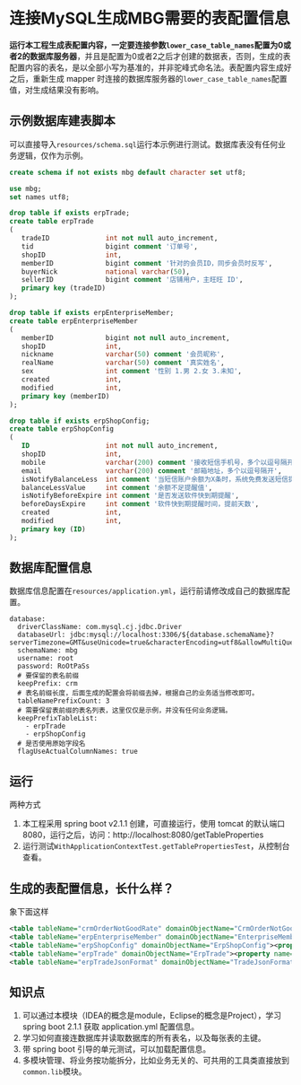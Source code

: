 # 连接MySQL生成MBG需要的表配置信息
**运行本工程生成表配置内容，一定要连接参数`lower_case_table_names`配置为0或者2的数据库服务器**，并且是配置为0或者2之后才创建的数据表，否则，生成的表配置内容的表名，是以全部小写为基准的，并非驼峰式命名法。表配置内容生成好之后，重新生成 mapper 时连接的数据库服务器的`lower_case_table_names`配置值，对生成结果没有影响。

## 示例数据库建表脚本
可以直接导入`resources/schema.sql`运行本示例进行测试。数据库表没有任何业务逻辑，仅作为示例。
```sql
create schema if not exists mbg default character set utf8;

use mbg;
set names utf8;

drop table if exists erpTrade;
create table erpTrade
(
   tradeID              int not null auto_increment,
   tid                  bigint comment '订单号',
   shopID               int,
   memberID             bigint comment '针对的会员ID，同步会员时反写',
   buyerNick            national varchar(50),
   sellerID             bigint comment '店铺用户，主旺旺 ID',
   primary key (tradeID)
);

drop table if exists erpEnterpriseMember;
create table erpEnterpriseMember
(
   memberID             bigint not null auto_increment,
   shopID               int,
   nickname             varchar(50) comment '会员昵称',
   realName             varchar(50) comment '真实姓名',
   sex                  int comment '性别 1.男 2.女 3.未知',
   created              int,
   modified             int,
   primary key (memberID)
);

drop table if exists erpShopConfig;
create table erpShopConfig
(
   ID                   int not null auto_increment,
   shopID               int,
   mobile               varchar(200) comment '接收短信手机号，多个以逗号隔开',
   email                varchar(200) comment '邮箱地址，多个以逗号隔开',
   isNotifyBalanceLess  int comment '当短信账户余额为X条时，系统免费发送短信提醒您及时充值。',
   balanceLessValue     int comment '余额不足提醒值',
   isNotifyBeforeExpire int comment '是否发送软件快到期提醒',
   beforeDaysExpire     int comment '软件快到期提醒时间，提前天数',
   created              int,
   modified             int,
   primary key (ID)
);
```

## 数据库配置信息
数据库信息配置在`resources/application.yml`，运行前请修改成自己的数据库配置。
```
database:
  driverClassName: com.mysql.cj.jdbc.Driver
  databaseUrl: jdbc:mysql://localhost:3306/${database.schemaName}?serverTimezone=GMT&useUnicode=true&characterEncoding=utf8&allowMultiQueries=true&autoReconnect=true&failOverReadOnly=false&socketTimeout=20000
  schemaName: mbg
  username: root
  password: RoOtPaSs
  # 要保留的表名前缀
  keepPrefix: crm
  # 表名前缀长度，后面生成的配置会将前缀去掉，根据自己的业务适当修改即可。
  tableNamePrefixCount: 3
  # 需要保留表前缀的表名列表，这里仅仅是示例，并没有任何业务逻辑。
  keepPrefixTableList:
    - erpTrade
    - erpShopConfig
  # 是否使用原始字段名
  flagUseActualColumnNames: true
```

## 运行
两种方式
1. 本工程采用 spring boot v2.1.1 创建，可直接运行，使用 tomcat 的默认端口8080，运行之后，访问：http://localhost:8080/getTableProperties
1. 运行测试`WithApplicationContextTest.getTablePropertiesTest`，从控制台查看。

## 生成的表配置信息，长什么样？
象下面这样
```xml
<table tableName="crmOrderNotGoodRate" domainObjectName="CrmOrderNotGoodRate"><property name="useActualColumnNames" value="true"/><generatedKey identity="true" type="post" column="orderNGRID" sqlStatement="Mysql"/></table>
<table tableName="erpEnterpriseMember" domainObjectName="EnterpriseMember"><property name="useActualColumnNames" value="true"/><generatedKey identity="true" type="post" column="memberID" sqlStatement="Mysql"/></table>
<table tableName="erpShopConfig" domainObjectName="ErpShopConfig"><property name="useActualColumnNames" value="true"/><generatedKey identity="true" type="post" column="ID" sqlStatement="Mysql"/></table>
<table tableName="erpTrade" domainObjectName="ErpTrade"><property name="useActualColumnNames" value="true"/><generatedKey identity="true" type="post" column="tradeID" sqlStatement="Mysql"/></table>
<table tableName="erpTradeJsonFormat" domainObjectName="TradeJsonFormat"><property name="useActualColumnNames" value="true"/><generatedKey identity="true" type="post" column="tradeJFID" sqlStatement="Mysql"/></table>
```

## 知识点
1. 可以通过本模块（IDEA的概念是module，Eclipse的概念是Project），学习 spring boot 2.1.1 获取 application.yml 配置信息。
1. 学习如何直接连数据库并读取数据库的所有表名，以及每张表的主键。
1. 带 spring boot 引导的单元测试，可以加载配置信息。
1. 多模块管理、将业务按功能拆分，比如业务无关的、可共用的工具类直接放到`common.lib`模块。